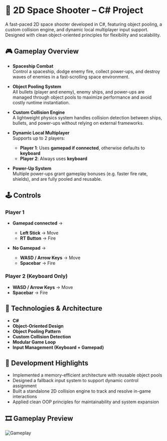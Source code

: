 # 🚀 2D Space Shooter – C# Project

A fast-paced 2D space shooter developed in C#, featuring object pooling, a custom collision engine, and dynamic local multiplayer input support. Designed with clean object-oriented principles for flexibility and scalability.

## 🎮 Gameplay Overview

- **Spaceship Combat**  
  Control a spaceship, dodge enemy fire, collect power-ups, and destroy waves of enemies in a fast-scrolling space environment.

- **Object Pooling System**  
  All bullets (player and enemy), enemy ships, and power-ups are managed through object pools to maximize performance and avoid costly runtime instantiation.

- **Custom Collision Engine**  
  A lightweight physics system handles collision detection between ships, bullets, and power-ups without relying on external frameworks.

- **Dynamic Local Multiplayer**  
  Supports up to 2 players:
  - **Player 1**: Uses **gamepad if connected**, otherwise defaults to **keyboard**
  - **Player 2**: Always uses **keyboard**

- **Power-Up System**  
  Multiple power-ups grant gameplay bonuses (e.g. faster fire rate, shields), and are fully pooled and reusable.

## 🕹️ Controls

### Player 1
- **Gamepad connected** →  
  - **Left Stick** → Move  
  - **RT Button** → Fire

- **No Gamepad** →  
  - **WASD / Arrow Keys** → Move  
  - **Spacebar** → Fire

### Player 2 (Keyboard Only)
- **WASD / Arrow Keys** → Move  
- **Spacebar** → Fire

## 🧱 Technologies & Architecture

- **C#**
- **Object-Oriented Design**
- **Object Pooling Pattern**
- **Custom Collision Detection**
- **Modular Game Loop**
- **Input Management (Keyboard + Gamepad)**

## 🎯 Development Highlights

- Implemented a memory-efficient architecture with reusable object pools  
- Designed a fallback input system to support dynamic control assignment  
- Built a standalone 2D collision engine to track and resolve in-game interactions  
- Applied clean OOP principles for maintainability and system expansion

## 🎞️ Gameplay Preview

![Gameplay](Gifs/Gameplay.gif)
